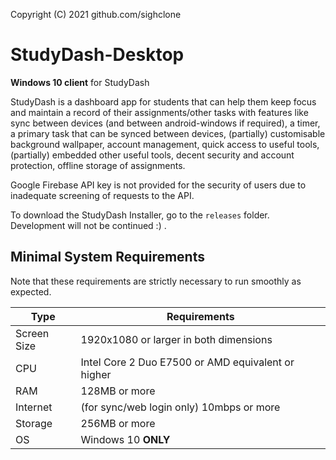  Copyright (C) 2021  github.com/sighclone

# StudyDash-Desktop
**Windows 10 client** for StudyDash

StudyDash is a dashboard app for students that can help them keep focus and maintain a record of their assignments/other tasks with features like sync between devices (and between android-windows if required), a timer, a primary task that can be synced between devices, (partially) customisable background wallpaper, account management, quick access to useful tools, (partially) embedded other useful tools, decent security and account protection, offline storage of assignments.

Google Firebase API key is not provided for the security of users due to inadequate screening of requests to the API.

To download the StudyDash Installer, go to the `releases` folder.
Development will not be continued :) .

Minimal System Requirements
---------------------------
Note that these requirements are strictly necessary to run smoothly as expected.

| Type | Requirements |
|------|-------------|
| Screen Size | 1920x1080 or larger in both dimensions |
| CPU | Intel Core 2 Duo E7500 or AMD equivalent or higher |
| RAM | 128MB or more |
| Internet | (for sync/web login only) 10mbps or more |
| Storage | 256MB or more |
| OS | Windows 10 **ONLY** |
